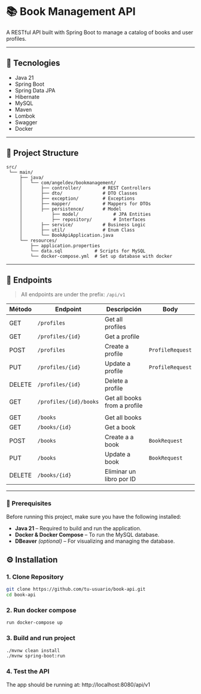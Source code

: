 # 📚 Book Management API

A RESTful API built with Spring Boot to manage a catalog of books and user profiles.

---

## 🚀 Tecnologies

- Java 21
- Spring Boot
- Spring Data JPA
- Hibernate
- MySQL
- Maven
- Lombok
- Swagger
- Docker

---

## 📂 Project Structure

```plaintext
src/
 └── main/
     ├── java/
     │   └── com/angeldev/bookmanagement/
     │       ├── controller/        # REST Controllers
     │       ├── dto/               # DTO Classes
     │       ├── exception/         # Exceptions
     │       ├── mapper/            # Mappers for DTOs    
     │       ├── persistence/       # Model
     │           ├── model/             # JPA Entities
     │           ├── repository/        # Interfaces
     │       ├── service/           # Business Logic
     │       ├── util/              # Enum Class
     │       └── BookApiApplication.java
     └── resources/
         ├── application.properties
         └── data.sql            # Scripts for MySQL
         └── docker-compose.yml  # Set up database with docker
```
---

## 📌 Endpoints 

> All endpoints are under the prefix: `/api/v1`

| Método | Endpoint             | Descripción                         | Body              |
|--------|----------------------|-------------------------------------|-------------------|
| GET    | `/profiles`          | Get all profiles                    |                   |
| GET    | `/profiles/{id}`     | Get a profile                       |                   |
| POST   | `/profiles`          | Create a profile                    |  `ProfileRequest` |
| PUT    | `/profiles/{id}`     | Update a profile                    |  `ProfileRequest` |
| DELETE | `/profiles/{id}`     | Delete a profile                    |                   |
| GET    | `/profiles/{id}/books`| Get all books from a profile       |                   |
|        |                      |                                     |                   |
| GET    | `/books`             | Get all books                       |                   |
| GET    | `/books/{id}`        | Get a book                          |                   |
| POST   | `/books`             | Create a a book                     |  `BookRequest`    |
| PUT    | `/books`             | Update a book                       |  `BookRequest`    |
| DELETE | `/books/{id}`        | Eliminar un libro por ID            |                   |
---

### 🔧 Prerequisites

Before running this project, make sure you have the following installed:

- **Java 21** – Required to build and run the application.
- **Docker & Docker Compose** – To run the MySQL database.
- **DBeaver** *(optional)* – For visualizing and managing the database.

## ⚙️ Installation  

### 1. Clone Repository

```bash
git clone https://github.com/tu-usuario/book-api.git
cd book-api
```

### 2. Run docker compose

```bash
run docker-compose up
```

### 3. Build and run project

```bash
./mvnw clean install
./mvnw spring-boot:run
```

### 4. Test the API
The app should be running at: http://localhost:8080/api/v1







